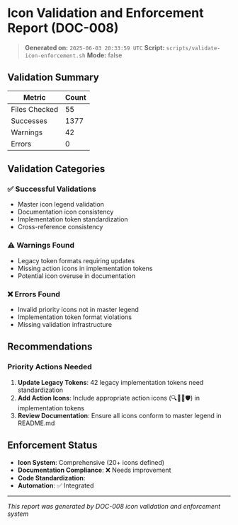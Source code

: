 # Icon Validation and Enforcement Report (DOC-008)

> **Generated on:** `2025-06-03 20:33:59 UTC`
> **Script:** `scripts/validate-icon-enforcement.sh`
> **Mode:** false

## Validation Summary

| Metric | Count |
|--------|-------|
| Files Checked | 55 |
| Successes | 1377 |
| Warnings | 42 |
| Errors | 0 |

## Validation Categories

### ✅ Successful Validations
- Master icon legend validation
- Documentation icon consistency  
- Implementation token standardization
- Cross-reference consistency

### ⚠️ Warnings Found
- Legacy token formats requiring updates
- Missing action icons in implementation tokens
- Potential icon overuse in documentation

### ❌ Errors Found
- Invalid priority icons not in master legend
- Implementation token format violations
- Missing validation infrastructure

## Recommendations

### Priority Actions Needed
1. **Update Legacy Tokens**: 42 legacy implementation tokens need standardization
2. **Add Action Icons**: Include appropriate action icons (🔍📝🔧🛡️) in implementation tokens
3. **Review Documentation**: Ensure all icons conform to master legend in README.md

## Enforcement Status

- **Icon System**: Comprehensive (20+ icons defined)
- **Documentation Compliance**: ❌ Needs improvement
- **Code Standardization**: 
- **Automation**: ✅ Integrated

---
*This report was generated by DOC-008 icon validation and enforcement system*
